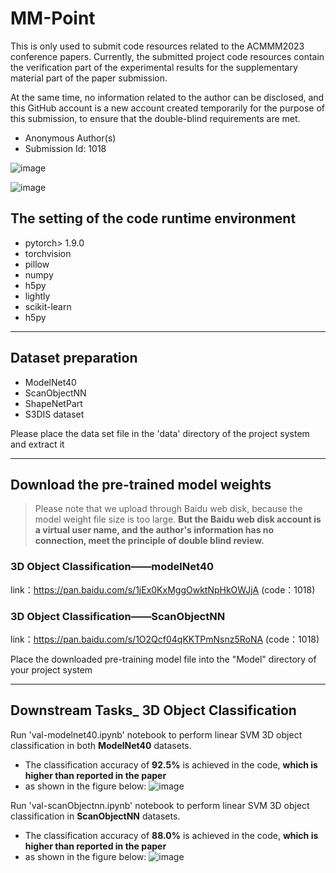 # MM-Point
This is only used to submit code resources related to the ACMMM2023 conference papers. Currently, the submitted project code resources contain the verification part of the experimental results for the supplementary material part of the paper submission. 

At the same time, no information related to the author can be disclosed, and this GitHub account is a new account created temporarily for the purpose of this submission, to ensure that the double-blind requirements are met.

- Anonymous Author(s)
- Submission Id: 1018


![image](https://github.com/ACMMM-Submission-1018/MM-Point/assets/133339736/abc05618-91d2-4fb0-8e5e-f39138f52e10)


![image](https://github.com/ACMMM-Submission-1018/MM-Point/assets/133339736/200a9a64-168a-4d1a-bcd7-a0ceb6f6be7a)


## The setting of the code runtime environment
- pytorch> 1.9.0
- torchvision
- pillow
- numpy
- h5py
- lightly
- scikit-learn
- h5py

---

## Dataset preparation

- ModelNet40
- ScanObjectNN
- ShapeNetPart
- S3DIS dataset

Please place the data set file in the 'data' directory of the project system and extract it

---

## Download the pre-trained model weights
> Please note that we upload through Baidu web disk, because the model weight file size is too large. 
**But the Baidu web disk account is a virtual user name, and the author's information has no connection, meet the principle of double blind review.**

### 3D Object Classification——modelNet40
link：https://pan.baidu.com/s/1jEx0KxMggOwktNpHkOWJjA   (code：1018) 

### 3D Object Classification——ScanObjectNN
link：https://pan.baidu.com/s/1O2Qcf04qKKTPmNsnz5RoNA  (code：1018)

Place the downloaded pre-training model file into the "Model" directory of your project system

---

## Downstream Tasks_ 3D Object Classification
Run 'val-modelnet40.ipynb' notebook to perform linear SVM 3D object classification in both **ModelNet40** datasets.

- The classification accuracy of **92.5%** is achieved in the code, **which is higher than reported in the paper**
- as shown in the figure below:
![image](https://github.com/ACMMM-Submission-1018/MM-Point/assets/133339736/552e553c-8c2b-4e7c-a1da-f83e3a4577ed)


Run 'val-scanObjectnn.ipynb' notebook to perform linear SVM 3D object classification in **ScanObjectNN** datasets.
- The classification accuracy of **88.0%** is achieved in the code, **which is higher than reported in the paper**
- as shown in the figure below:
![image](https://github.com/ACMMM-Submission-1018/MM-Point/assets/133339736/f8c82945-73d0-4490-893f-1ab3865cba25)

